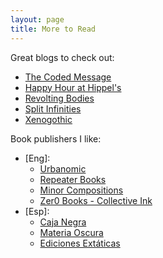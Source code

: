 ```yaml
---
layout: page
title: More to Read
---
```


Great blogs to check out: 
- [The Coded Message](https://www.thecodedmessage.com/)
- [Happy Hour at Hippel's](https://happyhourathippels.wordpress.com)
- [Revolting Bodies](https://revoltingbodies.com)
- [Split Infinities](https://splitinfinities.substack.com/)
- [Xenogothic](https://xenogothic.com/)


Book publishers I like: 
- [Eng]:
    - [Urbanomic](https://www.urbanomic.com/)
    - [Repeater Books](https://repeaterbooks.com/books/)
    - [Minor Compositions](https://www.minorcompositions.info/)
    - [Zer0 Books - Collective Ink](https://www.collectiveinkbooks.com/zer0-books/)
- [Esp]:
    - [Caja Negra](https://cajanegraeditora.com.ar/)
    - [Materia Oscura](https://materiaoscuraeditorial.com/)
    - [Ediciones Extáticas](https://edicionesextaticas.noblogs.org/)

